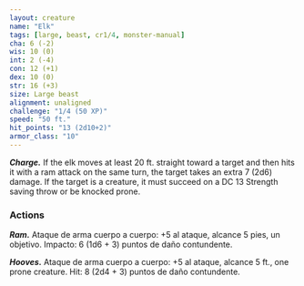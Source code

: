 ```yaml
---
layout: creature
name: "Elk"
tags: [large, beast, cr1/4, monster-manual]
cha: 6 (-2)
wis: 10 (0)
int: 2 (-4)
con: 12 (+1)
dex: 10 (0)
str: 16 (+3)
size: Large beast
alignment: unaligned
challenge: "1/4 (50 XP)"
speed: "50 ft."
hit_points: "13 (2d10+2)"
armor_class: "10"
---
```


***Charge.*** If the elk moves at least 20 ft. straight toward a target and then hits it with a ram attack on the same turn, the target takes an extra 7 (2d6) damage. If the target is a creature, it must succeed on a DC 13 Strength saving throw or be knocked prone.

### Actions

***Ram.*** Ataque de arma cuerpo a cuerpo: +5 al ataque, alcance 5 pies, un objetivo. Impacto: 6 (1d6 + 3) puntos de daño contundente.

***Hooves.*** Ataque de arma cuerpo a cuerpo: +5 al ataque, alcance 5 ft., one prone creature. Hit: 8 (2d4 + 3) puntos de daño contundente.